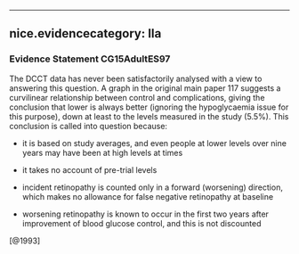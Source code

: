 
---
nice.evidencecategory: IIa
---

### Evidence Statement CG15AdultES97
The DCCT data has never been satisfactorily analysed with a view to answering this question. A graph in the original main paper 117 suggests a curvilinear relationship between control and complications, giving the conclusion that lower is always better (ignoring the hypoglycaemia issue for this purpose), down at least to the levels measured in the study (5.5%). This conclusion is called into question because:

*   it is based on study averages, and even people at lower levels over nine years may have been at high levels at times

*   it takes no account of pre-trial levels

*   incident retinopathy is counted only in a forward (worsening) direction, which makes no allowance for false negative retinopathy at baseline

*   worsening retinopathy is known to occur in the first two years after improvement of blood glucose control, and this is not discounted

[@1993]

